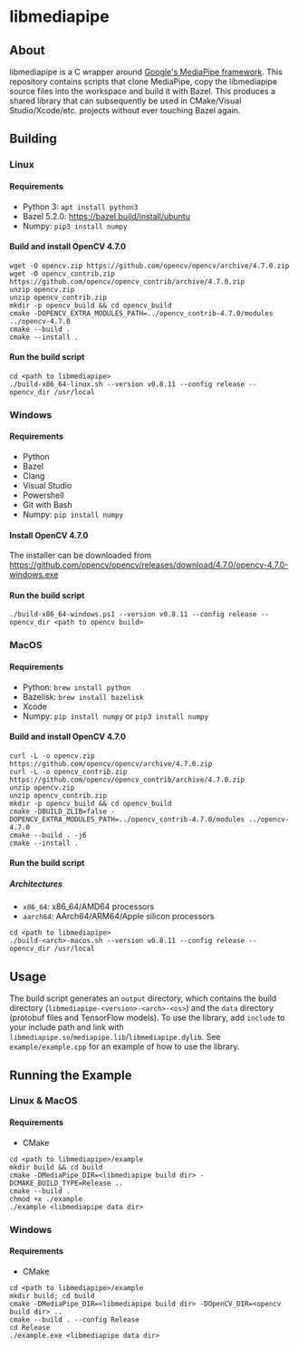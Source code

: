 # libmediapipe

## About
libmediapipe is a C wrapper around [Google's MediaPipe framework](https://github.com/google/mediapipe/).
This repository contains scripts that clone MediaPipe, copy the libmediapipe source files into the workspace and build it with Bazel.
This produces a shared library that can subsequently be used in CMake/Visual Studio/Xcode/etc. projects without ever touching Bazel again.

## Building

### Linux

#### Requirements
- Python 3: ```apt install python3```
- Bazel 5.2.0: https://bazel.build/install/ubuntu
- Numpy: ```pip3 install numpy```

#### Build and install OpenCV 4.7.0
```
wget -O opencv.zip https://github.com/opencv/opencv/archive/4.7.0.zip
wget -O opencv_contrib.zip https://github.com/opencv/opencv_contrib/archive/4.7.0.zip
unzip opencv.zip
unzip opencv_contrib.zip
mkdir -p opencv_build && cd opencv_build
cmake -DOPENCV_EXTRA_MODULES_PATH=../opencv_contrib-4.7.0/modules ../opencv-4.7.0
cmake --build .
cmake --install .
```

#### Run the build script
```
cd <path to libmediapipe>
./build-x86_64-linux.sh --version v0.8.11 --config release --opencv_dir /usr/local
```

### Windows

#### Requirements
- Python
- Bazel
- Clang
- Visual Studio
- Powershell
- Git with Bash
- Numpy: ```pip install numpy```

#### Install OpenCV 4.7.0
The installer can be downloaded from https://github.com/opencv/opencv/releases/download/4.7.0/opencv-4.7.0-windows.exe

#### Run the build script
```cd <path to libmediapipe>
./build-x86_64-windows.ps1 --version v0.8.11 --config release --opencv_dir <path to opencv build>
```

### MacOS

#### Requirements
- Python: ```brew install python```
- Bazelisk: ```brew install bazelisk```
- Xcode
- Numpy: ```pip install numpy``` or ```pip3 install numpy```

#### Build and install OpenCV 4.7.0
```
curl -L -o opencv.zip https://github.com/opencv/opencv/archive/4.7.0.zip
curl -L -o opencv_contrib.zip https://github.com/opencv/opencv_contrib/archive/4.7.0.zip
unzip opencv.zip
unzip opencv_contrib.zip
mkdir -p opencv_build && cd opencv_build
cmake -DBUILD_ZLIB=false -DOPENCV_EXTRA_MODULES_PATH=../opencv_contrib-4.7.0/modules ../opencv-4.7.0
cmake --build . -j6
cmake --install .
```

#### Run the build script

##### Architectures
- ```x86_64```: x86_64/AMD64 processors
- ```aarch64```: AArch64/ARM64/Apple silicon processors

```
cd <path to libmediapipe>
./build-<arch>-macos.sh --version v0.8.11 --config release --opencv_dir /usr/local
```

## Usage
The build script generates an ```output``` directory, which contains the build directory (```libmediapipe-<version>-<arch>-<os>```) and the ```data``` directory (protobuf files and TensorFlow models).
To use the library, add ```include``` to your include path and link with ```libmediapipe.so```/```mediapipe.lib```/```libmediapipe.dylib```.
See ```example/example.cpp``` for an example of how to use the library.

## Running the Example

### Linux & MacOS

#### Requirements
- CMake

```
cd <path to libmediapipe>/example
mkdir build && cd build
cmake -DMediaPipe_DIR=<libmediapipe build dir> -DCMAKE_BUILD_TYPE=Release ..
cmake --build .
chmod +x ./example
./example <libmediapipe data dir>
```

### Windows

#### Requirements
- CMake

```
cd <path to libmediapipe>/example
mkdir build; cd build
cmake -DMediaPipe_DIR=<libmediapipe build dir> -DOpenCV_DIR=<opencv build dir> ..
cmake --build . --config Release
cd Release
./example.exe <libmediapipe data dir>
```
